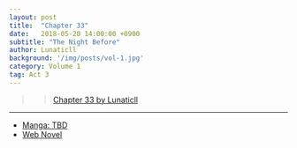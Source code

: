 ```yaml
---
layout: post
title:  "Chapter 33"
date:   2018-05-20 14:00:00 +0900
subtitle: "The Night Before"
author: Lunaticll
background: '/img/posts/vol-1.jpg'
category: Volume 1
tag: Act 3
---
```


>> [Chapter 33 by Lunaticll](https://www.wattpad.com/981054898-shi-ni-modori-subete-wo-sukuu-tame-ni-saikyou-he)

----

- [Manga: TBD][manga-link]
- [Web Novel][novel-link]

[manga-link]: https://mangadex.org/title/41744/shi-ni-modori-subete-wo-sukuu-tame-ni-saikyou-he-to-itaru
[novel-link]: https://ncode.syosetu.com/n0569es/33/
